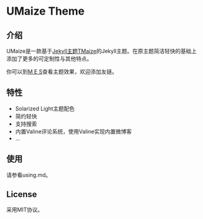 # UMaize Theme



## 介绍

UMaize是一款基于[Jekyll主题TMaize](https://github.com/TMaize/tmaize-blog)的Jekyll主题。在原主题简洁轻快的基础上添加了更多的可定制性与其他特点。

你可以到[M E S](https://rain.moimo.me)查看主题效果，欢迎添加友链。



## 特性

- Solarized Light主题配色
- 简约轻快
- 支持搜索
- 内置Valine评论系统，使用Valine实现内置微博客
- ...



## 使用 

请参看using.md。



## License

采用MIT协议。



